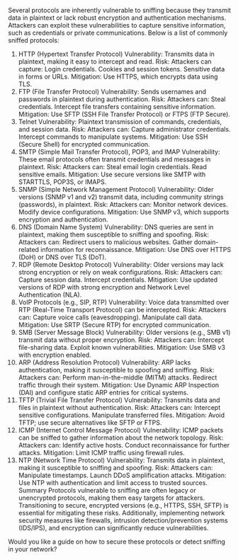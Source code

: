 Several protocols are inherently vulnerable to sniffing because they transmit data in plaintext or lack robust encryption and authentication mechanisms. Attackers can exploit these vulnerabilities to capture sensitive information, such as credentials or private communications. Below is a list of commonly sniffed protocols:

1. HTTP (Hypertext Transfer Protocol)
Vulnerability: Transmits data in plaintext, making it easy to intercept and read.
Risk: Attackers can capture:
Login credentials.
Cookies and session tokens.
Sensitive data in forms or URLs.
Mitigation: Use HTTPS, which encrypts data using TLS.
2. FTP (File Transfer Protocol)
Vulnerability: Sends usernames and passwords in plaintext during authentication.
Risk: Attackers can:
Steal credentials.
Intercept file transfers containing sensitive information.
Mitigation: Use SFTP (SSH File Transfer Protocol) or FTPS (FTP Secure).
3. Telnet
Vulnerability: Plaintext transmission of commands, credentials, and session data.
Risk: Attackers can:
Capture administrator credentials.
Intercept commands to manipulate systems.
Mitigation: Use SSH (Secure Shell) for encrypted communication.
4. SMTP (Simple Mail Transfer Protocol), POP3, and IMAP
Vulnerability: These email protocols often transmit credentials and messages in plaintext.
Risk: Attackers can:
Steal email login credentials.
Read sensitive emails.
Mitigation: Use secure versions like SMTP with STARTTLS, POP3S, or IMAPS.
5. SNMP (Simple Network Management Protocol)
Vulnerability: Older versions (SNMP v1 and v2) transmit data, including community strings (passwords), in plaintext.
Risk: Attackers can:
Monitor network devices.
Modify device configurations.
Mitigation: Use SNMP v3, which supports encryption and authentication.
6. DNS (Domain Name System)
Vulnerability: DNS queries are sent in plaintext, making them susceptible to sniffing and spoofing.
Risk: Attackers can:
Redirect users to malicious websites.
Gather domain-related information for reconnaissance.
Mitigation: Use DNS over HTTPS (DoH) or DNS over TLS (DoT).
7. RDP (Remote Desktop Protocol)
Vulnerability: Older versions may lack strong encryption or rely on weak configurations.
Risk: Attackers can:
Capture session data.
Intercept credentials.
Mitigation: Use updated versions of RDP with strong encryption and Network Level Authentication (NLA).
8. VoIP Protocols (e.g., SIP, RTP)
Vulnerability: Voice data transmitted over RTP (Real-Time Transport Protocol) can be intercepted.
Risk: Attackers can:
Capture voice calls (eavesdropping).
Manipulate call data.
Mitigation: Use SRTP (Secure RTP) for encrypted communication.
9. SMB (Server Message Block)
Vulnerability: Older versions (e.g., SMB v1) transmit data without proper encryption.
Risk: Attackers can:
Intercept file-sharing data.
Exploit known vulnerabilities.
Mitigation: Use SMB v3 with encryption enabled.
10. ARP (Address Resolution Protocol)
Vulnerability: ARP lacks authentication, making it susceptible to spoofing and sniffing.
Risk: Attackers can:
Perform man-in-the-middle (MITM) attacks.
Redirect traffic through their system.
Mitigation: Use Dynamic ARP Inspection (DAI) and configure static ARP entries for critical systems.
11. TFTP (Trivial File Transfer Protocol)
Vulnerability: Transmits data and files in plaintext without authentication.
Risk: Attackers can:
Intercept sensitive configurations.
Manipulate transferred files.
Mitigation: Avoid TFTP; use secure alternatives like SFTP or FTPS.
12. ICMP (Internet Control Message Protocol)
Vulnerability: ICMP packets can be sniffed to gather information about the network topology.
Risk: Attackers can:
Identify active hosts.
Conduct reconnaissance for further attacks.
Mitigation: Limit ICMP traffic using firewall rules.
13. NTP (Network Time Protocol)
Vulnerability: Transmits data in plaintext, making it susceptible to sniffing and spoofing.
Risk: Attackers can:
Manipulate timestamps.
Launch DDoS amplification attacks.
Mitigation: Use NTP with authentication and limit access to trusted sources.
Summary
Protocols vulnerable to sniffing are often legacy or unencrypted protocols, making them easy targets for attackers. Transitioning to secure, encrypted versions (e.g., HTTPS, SSH, SFTP) is essential for mitigating these risks. Additionally, implementing network security measures like firewalls, intrusion detection/prevention systems (IDS/IPS), and encryption can significantly reduce vulnerabilities.

Would you like a guide on how to secure these protocols or detect sniffing in your network?
